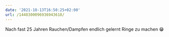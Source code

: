 ```yaml
---
date: '2021-10-13T16:50:25+02:00'
url: /1448300096936943618/
---
```

Nach fast 25 Jahren Rauchen/Dampfen endlich gelernt Ringe zu machen 😁
